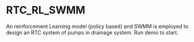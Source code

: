 # RTC_RL_SWMM
An reinforcement Learning model (policy based) and SWMM is employed to design an RTC system of pumps in drainage system.
Run demo to start.
